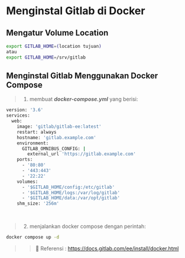 # Menginstal Gitlab di Docker

## Mengatur Volume Location

```sh
export GITLAB_HOME=(location tujuan)
atau
export GITLAB_HOME=/srv/gitlab
```

## Menginstal Gitlab Menggunakan Docker Compose

> 1. membuat ***docker-compose.yml*** yang berisi:

```sh
version: '3.6'
services:
  web:
    image: 'gitlab/gitlab-ee:latest'
    restart: always
    hostname: 'gitlab.example.com'
    environment:
      GITLAB_OMNIBUS_CONFIG: |
        external_url 'https://gitlab.example.com'
    ports:
      - '80:80'
      - '443:443'
      - '22:22'
    volumes:
      - '$GITLAB_HOME/config:/etc/gitlab'
      - '$GITLAB_HOME/logs:/var/log/gitlab'
      - '$GITLAB_HOME/data:/var/opt/gitlab'
    shm_size: '256m'
```

</br>

> 2. menjalankan docker compose dengan perintah:

```sh
docker compose up -d
```

> > :link: Referensi : <https://docs.gitlab.com/ee/install/docker.html>
